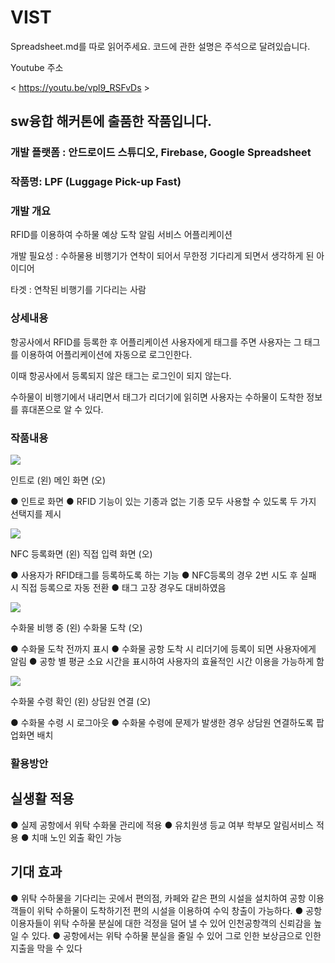 # VIST
Spreadsheet.md를 따로 읽어주세요.
코드에 관한 설명은 주석으로 달려있습니다. 


Youtube 주소

< https://youtu.be/vpl9_RSFvDs >



## sw융합 해커톤에 출품한 작품입니다.



### 개발 플랫폼 :  안드로이드 스튜디오, Firebase, Google Spreadsheet

### 작품명: LPF (Luggage Pick-up Fast)

### 개발 개요 

 RFID를 이용하여 수하물 예상 도착 알림 서비스 어플리케이션
 
 개발 필요성 : 수하물용 비행기가 연착이 되어서 무한정 기다리게 되면서 생각하게 된 아이디어
 
 타겟 : 연착된 비행기를 기다리는 사람
 
 
 ### 상세내용
 
 항공사에서 RFID를 등록한 후 어플리케이션 사용자에게 태그를 주면 
 사용자는 그 태그를 이용하여 어플리케이션에 자동으로 로그인한다. 
 
 
 이때 항공사에서 등록되지 않은 태그는 로그인이 되지 않는다.
 
 
 수하물이 비행기에서 내리면서 태그가 리더기에 읽히면 사용자는 수하물이 도착한 정보를 휴대폰으로 알 수 있다.
 
 ### 작품내용
 
 <img src="https://postfiles.pstatic.net/MjAyMDExMTBfMjMw/MDAxNjA1MDA2NDgwMjYz.nOlI7pkiLxnw98ZQVouvEMuyzStmVGVP-cmhfUEdDXMg.8pF4BMaXAC2yGZyR1U0Kp0ZKkFl0XsYCXUKEVnIMFGIg.JPEG.alsgp_46/12.JPG?type=w773">
 
인트로 (왼)
메인 화면 (오)

● 인트로 화면
● RFID 기능이 있는 기종과 없는 기종 모두 사용할 수 있도록 두 가지 선택지를 제시


<img src="https://postfiles.pstatic.net/MjAyMDExMTBfMjY2/MDAxNjA1MDA2NDgwMjcx.Ypev-oRSYqjPt_YxCS9nNLUX3YfutaA0d9M8e63P3jMg.Lpf8inUCM-lcfm8KpbX88pSnSWRZjoAQzPurZntQ8a4g.JPEG.alsgp_46/13.JPG?type=w773">

NFC 등록화면 (왼)
직접 입력 화면 (오)

● 사용자가 RFID태그를 등록하도록 하는 기능
● NFC등록의 경우 2번 시도 후 실패 시 직접 등록으로 자동 전환
● 태그 고장 경우도 대비하였음



<img src="https://postfiles.pstatic.net/MjAyMDExMTBfOTkg/MDAxNjA1MDA2NDgwMjcz.0JnOWzQBHee1bA85ZIi5IdslEmOCD0QqypWfCbUuJ8wg.tbrVmSbVQkLH3Yc3gPkcwsAJcIoIy6U5kRw78Fok6xcg.JPEG.alsgp_46/14.JPG?type=w773">

수화물 비행 중 (왼)
수화물 도착 (오)

● 수화물 도착 전까지 표시 
● 수화물 공항 도착 시 리더기에 등록이 되면 사용자에게 알림
● 공항 별 평균 소요 시간을 표시하여 사용자의 효율적인 시간 이용을 가능하게 함



<img src="https://postfiles.pstatic.net/MjAyMDExMTBfMTEg/MDAxNjA1MDA2NzExNDky.ecM0tFuGiQ-ZZRfQhhg-LE7HWAbonEZVqSgNHXsq31kg.-7ODnWXeEVi8UOTTvLJWqmWzmUb0x__cDYLq9iN8PEog.JPEG.alsgp_46/15.JPG?type=w773">

수화물 수령 확인 (왼)
상담원 연결 (오)

● 수화물 수령 시 로그아웃
● 수화물 수령에 문제가 발생한 경우 상담원 연결하도록 팝업화면 배치
 
 
### 활용방안

## 실생활 적용
● 실제 공항에서 위탁 수화물 관리에 적용
● 유치원생 등교 여부 학부모 알림서비스 적용
● 치매 노인 외출 확인 가능 

## 기대 효과
● 위탁 수하물을 기다리는 곳에서 편의점, 카페와 같은 편의 시설을 설치하여 공항 이용객들이 위탁 수하물이 도착하기전 편의 시설을 이용하여 수익 창출이 가능하다.
● 공항 이용자들이 위탁 수하물 분실에 대한 걱정을 덜어 낼 수 있어 인천공항객의 신뢰감을 높일 수 있다.
● 공항에서는 위탁 수하물 분실을 줄일 수 있어 그로 인한 보상금으로 인한 지출을 막을 수 있다






 

